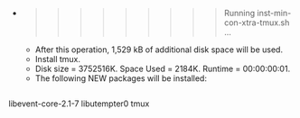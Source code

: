 * >>>>>>>>> Running inst-min-con-xtra-tmux.sh ...
  * After this operation, 1,529 kB of additional disk space will be used.
  * Install tmux.
  * Disk size = 3752516K. Space Used = 2184K. Runtime = 00:00:00:01.
  * The following NEW packages will be installed:
  ```bash
libevent-core-2.1-7 libutempter0 tmux
  ```
